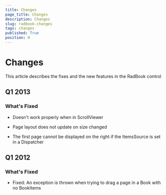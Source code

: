 ```yaml
---
title: Changes
page_title: Changes
description: Changes
slug: radbook-changes
tags: changes
published: True
position: 0
---
```


# Changes



This article describes the fixes and the new features in the RadBook control

## Q1 2013

### What's Fixed

* Doesn't work properly when in ScrollViewer

* Page layout does not update on size changed

* The first page cannot be displayed on the right if the ItemsSource is set in a Dispatcher

## Q1 2012

### What's Fixed

* Fixed: An exception is thrown when trying to drag a page in a Book with no BookItems
